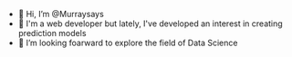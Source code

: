 - 👋 Hi, I’m @Murraysays
- 👀 I'm a web developer but lately, I've developed an interest in creating prediction models
- 💞 I’m looking foarward to explore the field of Data Science
<!---
Murraysays/Murraysays is a ✨ special ✨ repository because its `README.md` (this file) appears on your GitHub profile.
You can click the Preview link to take a look at your changes.
--->

